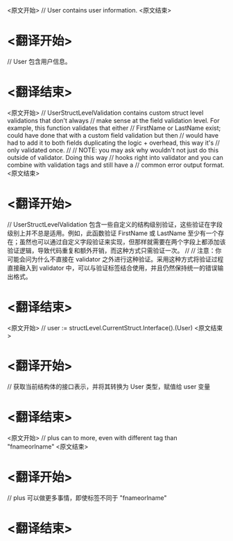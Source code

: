 
<原文开始>
// User contains user information.
<原文结束>

# <翻译开始>
// User 包含用户信息。
# <翻译结束>


<原文开始>
// UserStructLevelValidation contains custom struct level validations that don't always
// make sense at the field validation level. For example, this function validates that either
// FirstName or LastName exist; could have done that with a custom field validation but then
// would have had to add it to both fields duplicating the logic + overhead, this way it's
// only validated once.
//
// NOTE: you may ask why wouldn't not just do this outside of validator. Doing this way
// hooks right into validator and you can combine with validation tags and still have a
// common error output format.
<原文结束>

# <翻译开始>
// UserStructLevelValidation 包含一些自定义的结构级别验证，这些验证在字段级别上并不总是适用。例如，此函数验证 FirstName 或 LastName 至少有一个存在；虽然也可以通过自定义字段验证来实现，但那样就需要在两个字段上都添加该验证逻辑，导致代码重复和额外开销，而这种方式只需验证一次。
// 
// 注意：你可能会问为什么不直接在 validator 之外进行这种验证。采用这种方式将验证过程直接融入到 validator 中，可以与验证标签结合使用，并且仍然保持统一的错误输出格式。
# <翻译结束>


<原文开始>
// user := structLevel.CurrentStruct.Interface().(User)
<原文结束>

# <翻译开始>
// 获取当前结构体的接口表示，并将其转换为 User 类型，赋值给 user 变量
# <翻译结束>


<原文开始>
// plus can to more, even with different tag than "fnameorlname"
<原文结束>

# <翻译开始>
// plus 可以做更多事情，即使标签不同于 "fnameorlname"
# <翻译结束>

